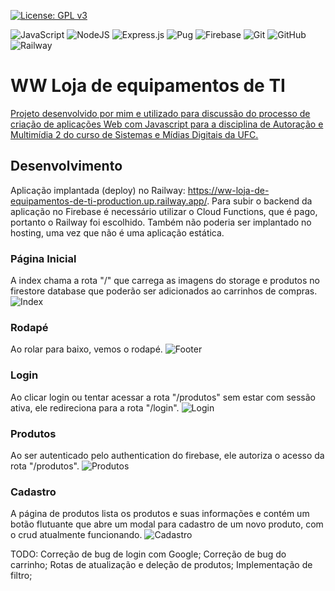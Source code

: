 [![License: GPL v3](https://img.shields.io/badge/License-GPLv3-blue.svg)](https://www.gnu.org/licenses/gpl-3.0)

![JavaScript](https://img.shields.io/badge/javascript-%23323330.svg?style=for-the-badge&logo=javascript&logoColor=%23F7DF1E)
![NodeJS](https://img.shields.io/badge/node.js-6DA55F?style=for-the-badge&logo=node.js&logoColor=white)
![Express.js](https://img.shields.io/badge/express.js-%23404d59.svg?style=for-the-badge&logo=express&logoColor=%2361DAFB)
![Pug](https://img.shields.io/badge/Pug-FFF?style=for-the-badge&logo=pug&logoColor=A86454)
![Firebase](https://img.shields.io/badge/firebase-a08021?style=for-the-badge&logo=firebase&logoColor=ffcd34)
![Git](https://img.shields.io/badge/git-%23F05033.svg?style=for-the-badge&logo=git&logoColor=white)
![GitHub](https://img.shields.io/badge/github-%23121011.svg?style=for-the-badge&logo=github&logoColor=white)
![Railway](https://img.shields.io/badge/Railway-131415?style=for-the-badge&logo=railway&logoColor=white)

# **WW Loja de equipamentos de TI**
[Projeto desenvolvido por mim e utilizado para discussão do processo de criação de aplicações Web com Javascript para a disciplina de Autoração e Multimídia 2 do curso de Sistemas e Mídias Digitais da UFC.](https://wellingtonwfsarmento.notion.site/Criando-uma-aplica-o-Web-com-Javascript-98447010924b43768483289189ea1f92)

## **Desenvolvimento**
Aplicação implantada (deploy) no Railway: https://ww-loja-de-equipamentos-de-ti-production.up.railway.app/.
Para subir o backend da aplicação no Firebase é necessário utilizar o Cloud Functions, que é pago, portanto o Railway foi escolhido.
Também não poderia ser implantado no hosting, uma vez que não é uma aplicação estática. 

### **Página Inicial**
A index chama a rota "/" que carrega as imagens do storage e produtos no firestore database que poderão ser adicionados ao carrinhos de compras.
![Index](https://github.com/anebarbosa/ww-loja-de-equipamentos-de-ti/assets/143014139/0ffb96e7-ac2f-4248-b679-8680962cb549)

### **Rodapé**
Ao rolar para baixo, vemos o rodapé.
![Footer](https://github.com/anebarbosa/ww-loja-de-equipamentos-de-ti/assets/143014139/3021900a-f3a3-47d1-ad67-3632fa8fbd78)

### **Login**
Ao clicar login ou tentar acessar a rota "/produtos" sem estar com sessão ativa, ele redireciona para a rota "/login".
![Login](https://github.com/anebarbosa/ww-loja-de-equipamentos-de-ti/assets/143014139/40efaf6b-0f78-4df0-a31a-a398592d416a)

### **Produtos**
Ao ser autenticado pelo authentication do firebase, ele autoriza o acesso da rota "/produtos".
![Produtos](https://github.com/anebarbosa/ww-loja-de-equipamentos-de-ti/assets/143014139/b78776c8-669a-4433-8f61-7021bf3fd085)

### **Cadastro**
A página de produtos lista os produtos e suas informações e contém um botão flutuante que abre um modal para cadastro de um novo produto, com o crud atualmente funcionando.
![Cadastro](https://github.com/anebarbosa/ww-loja-de-equipamentos-de-ti/assets/143014139/3548f076-47f0-4b7c-8393-e4d5c7639567)

TODO:
Correção de bug de login com Google;
Correção de bug do carrinho;
Rotas de atualização e deleção de produtos;
Implementação de filtro;